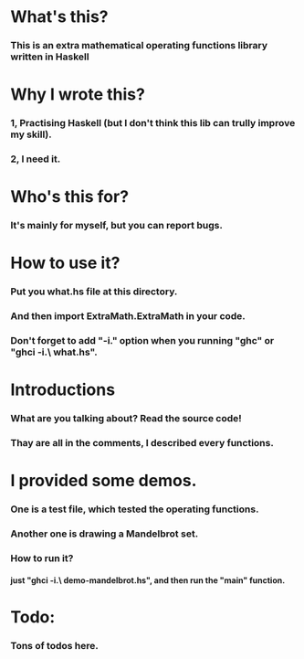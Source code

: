 # What's this? 
### This is an extra mathematical operating functions library written in Haskell

# Why I wrote this? 
### 1, Practising Haskell (but I don't think this lib can trully improve my skill).
### 2, I need it.

# Who's this for? 
### It's mainly for myself, but you can report bugs. 

# How to use it?
### Put you what.hs file at this directory. 
### And then import ExtraMath.ExtraMath in your code.
### Don't forget to add "-i.\" option when you running "ghc" or "ghci -i.\ what.hs".  

# Introductions
### What are you talking about? Read the source code! 
### Thay are all in the comments, I described every functions. 

# I provided some demos.
### One is a test file, which tested the operating functions.
### Another one is drawing a Mandelbrot set. 
### How to run it? 
#### just "ghci -i.\ demo-mandelbrot.hs", and then run the "main" function.

# Todo: 
### Tons of todos here. 

